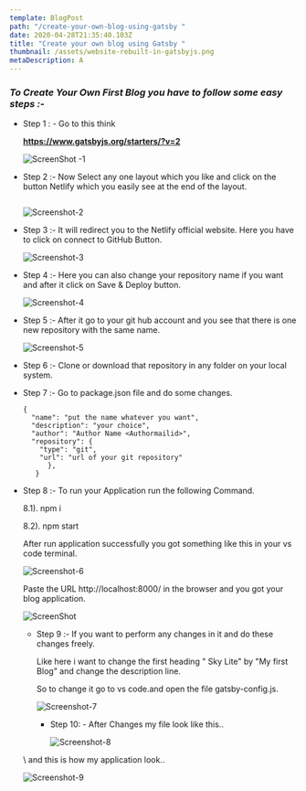 ```yaml
---
template: BlogPost
path: "/create-your-own-blog-using-gatsby "
date: 2020-04-28T21:35:40.103Z
title: "Create your own blog using Gatsby "
thumbnail: /assets/website-rebuilt-in-gatsbyjs.png
metaDescription: A
---
```

### ***To Create Your Own First Blog you have to follow some easy steps :-***

* Step 1 : -  Go to this think 

  **<https://www.gatsbyjs.org/starters/?v=2>**

  ![ScreenShot -1](/assets/first.png "ScreenShot -1")
* Step 2 :- Now Select any one layout which you like and click on the button Netlify which you easily see at the end of the layout.

  ![]()

  ![Screenshot-2](/assets/second.png "Second")
* Step 3 :- It will redirect you to the Netlify official website. Here you have to click on connect to GitHub Button.

  ![Screenshot-3](/assets/third.png "Three")
* Step 4 :- Here you can also change your repository name if you want and after it click on Save & Deploy button.

  ![Screenshot-4](/assets/fourth.png "Four")
* Step 5 :- After it go to your git hub account and you see that there is one new repository with the same name.

  ![Screenshot-5](/assets/fifthsecond.png "Five")
* Step 6 :- Clone or download that repository in any folder on your local system.
* Step 7 :- Go to package.json file and do some changes.

  ```
  {
    "name": "put the name whatever you want",
    "description": "your choice",
    "author": "Author Name <Authormailid>",
    "repository": {
      "type": "git",
      "url": "url of your git repository"
        },
     }
  ```
* Step 8 :- To run your Application run the following Command.

  8.1).  npm i

  8.2). npm start

  After run application successfully you got something like this in your vs code terminal.

  ![Screenshot-6](/assets/nine.png "Run Successfully")

  Paste the URL http://localhost:8000/ in the browser and you got your blog application.

  ![ScreenShot](/assets/eight.png "First view  of Application")

  * Step 9 :- If you want to perform any changes in it and do these changes freely.

     Like here i want to change the first heading " Sky Lite" by "My first Blog" and change the description line.

    So to change it go to vs code.and open the file gatsby-config.js.

    ![Screenshot-7](/assets/ten.png "Before Changes")

    * Step 10: - After Changes my file look like this..

      ![Screenshot-8](/assets/elevensecond.png "File After changes")

  \    and this is how my application look..

  ![Screenshot-9](/assets/eleventhree.png "Final Look")